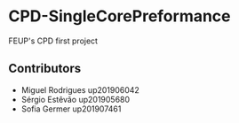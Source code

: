 # CPD-SingleCorePreformance
FEUP's CPD first project

## Contributors
- Miguel Rodrigues up201906042
- Sérgio Estêvão   up201905680
- Sofia Germer     up201907461